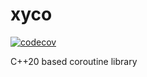 # xyco
[![codecov](https://codecov.io/gh/ddxy18/xyco/branch/main/graph/badge.svg)](https://codecov.io/gh/ddxy18/xyco)

C++20 based coroutine library